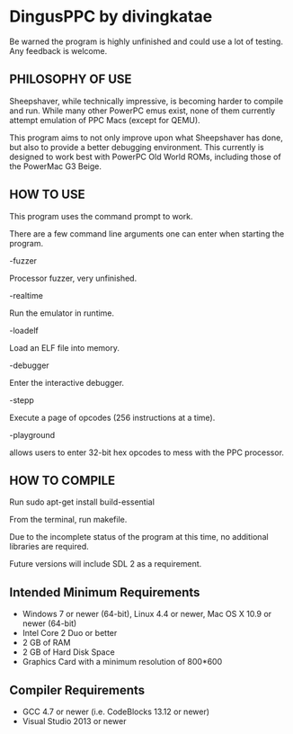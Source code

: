 # DingusPPC by divingkatae

Be warned the program is highly unfinished and could use a lot of testing. Any feedback is welcome.

## PHILOSOPHY OF USE
 
Sheepshaver, while technically impressive, is becoming harder to compile and run. While many other PowerPC emus exist, none of them currently attempt emulation of PPC Macs (except for QEMU). 

This program aims to not only improve upon what Sheepshaver has done, but also to provide a better debugging environment. This currently is designed to work best with PowerPC Old World ROMs, 
including those of the PowerMac G3 Beige.
 
## HOW TO USE

This program uses the command prompt to work.

There are a few command line arguments one can enter when starting the program.

-fuzzer

Processor fuzzer, very unfinished.

-realtime

Run the emulator in runtime.

-loadelf

Load an ELF file into memory.

-debugger

Enter the interactive debugger.

-stepp

Execute a page of opcodes (256 instructions at a time).

-playground

allows users to enter 32-bit hex opcodes to mess with the PPC processor. 

## HOW TO COMPILE 
 
Run sudo apt-get install build-essential
 
From the terminal, run makefile.
 
Due to the incomplete status of the program at this time, no additional libraries are required.
 
Future versions will include SDL 2 as a requirement.
 
## Intended Minimum Requirements
 
- Windows 7 or newer (64-bit), Linux 4.4 or newer, Mac OS X 10.9 or newer (64-bit)
- Intel Core 2 Duo or better
- 2 GB of RAM
- 2 GB of Hard Disk Space
- Graphics Card with a minimum resolution of 800*600
 
## Compiler Requirements
 
- GCC 4.7 or newer (i.e. CodeBlocks 13.12 or newer)
- Visual Studio 2013 or newer
